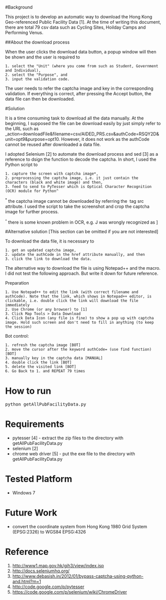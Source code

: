 #Background

This project is to develop an automatic way to download the Hong Kong Geo-referenced Public Facility Data [1]. At the time of writing this document, there are total 79 csv data such as Cycling Sites, Hoilday Camps and Performing Venus. 

##About the download process

When the user clicks the download data button, a popup window will then be shown and the user is required to 

	1. select the "Unit" (where you come from such as Student, Government and Individual),
	2. select the "Purpose", and 
	3. input the validation code.

The user needs to refer the captcha image and key in the corresponding validation. If everything is correct, after pressing the Accept button, the data file can then be downloaded.

#Solution

It is a time consuming task to download all the data manually. At the beginning, I supposed the file can be download easily by just simply refer to the URL such as _action=downloadFile&filename=csv/AIDED_PRS.csv&authCode=RSQY2D&unit=opt9&purpose=opt10. However, it does not work as the authCode cannot be reused after downloaded a data file. 

I adopted Selenium [2] to automate the download process and sed [3] as a reference to dsign the function to decode the captcha. In short, I used the Python script to 

	1. capture the screen with captcha image*,
	2. preprocessing the captcha image, i.e. it just contain the characters (black and white image) and then, 
	3. feed to send to PyTesser which is Optical Character Recognition (OCR) module for Python^

<sup>*</sup> the captcha image cannot be downloaded by referring the <img> tag src attribute. I used the script to take the screenshot and crop the captcha image for further process.

<sup>^</sup> there is some known problem in OCR, e.g. J was wrongly recognized as ]

#Alternative solution 
[This section can be omitted if you are not interested]

To download the data file, it is necessary to 

	1. get an updated captcha image, 
	2. update the authCode in the href attribute manually, and then
	3. click the link to download the data. 

The alternative way to download the file is using Notepad++ and the macro. I did not test the following approach. But write it down for future reference. 

Preparation

	1. Use Notepad++ to edit the link (with correct filename and authCode). Note that the link, which shows in Notepad++ editor, is clickable, i.e. double click the link will download the file immediately
	2. Use Chrome (or any browser) to [1]
	3. Click Map Tools > Data Download 
	4. Click Data Icon (any file is fine) to show a pop up with captcha image. Hold such screen and don't need to fill in anything (to keep the session)

Bot control: 

	1. refresh the captcha image [BOT] 
	2. move the cursor after the keyword authCode= (use find function) [BOT] 
	3. manually key in the captcha data [MANUAL]
	4. double click the link [BOT]
	5. delete the visited link [BOT] 
	6. Go Back to 1. and REPEAT 79 times

# How to run
<pre>python getAllPubFacilityData.py</pre>

# Requirements
- pytesser [4] - extract the zip files to the directory with getAllPubFacilityData.py
- selenium  [2]
- chrome web driver [5] - put the exe file to the directory with getAllPubFacilityData.py 

# Tested Platform
- Windows 7

# Future Work
- convert the coordinate system from Hong Kong 1980 Grid System (EPSG:2326) to WGS84 EPSG:4326

# Reference
1. http://www1.map.gov.hk/gih3/view/index.jsp
2. http://docs.seleniumhq.org/
3. http://www.debasish.in/2012/01/bypass-captcha-using-python-and.html?m=1
4. http://code.google.com/p/pytesser
5. https://code.google.com/p/selenium/wiki/ChromeDriver
